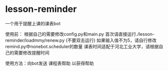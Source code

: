 # lesson-reminder
一个用于提醒上课的课表bot

使用前：
根据自己的需要修改config.py和main.py
首次请直接运行./lesson-reminder/loadmmy/renew.py  (不要双击运行)
如果输入值不为5，请自行修改remind.py中nonebot.scheduler的数量
课表时间适配于河北工业大学，请根据自己的需要修改提醒时间


使用方法：向bot发送 课程表帮助 以获得帮助
